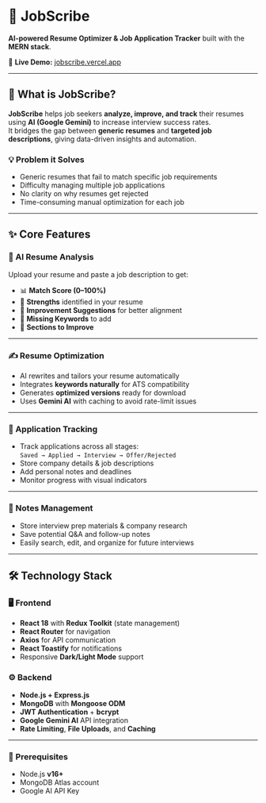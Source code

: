 

# 🎯 JobScribe

**AI-powered Resume Optimizer & Job Application Tracker** built with the **MERN stack**.

🔗 **Live Demo:** [jobscribe.vercel.app](https://jobscribe.vercel.app)

---

## 📖 What is JobScribe?

**JobScribe** helps job seekers **analyze, improve, and track** their resumes using **AI (Google Gemini)** to increase interview success rates.  
It bridges the gap between **generic resumes** and **targeted job descriptions**, giving data-driven insights and automation.

### 💡 Problem it Solves

- Generic resumes that fail to match specific job requirements  
- Difficulty managing multiple job applications  
- No clarity on why resumes get rejected  
- Time-consuming manual optimization for each job  

---

## ✨ Core Features

### 🤖 AI Resume Analysis
Upload your resume and paste a job description to get:

- 📊 **Match Score (0–100%)**
- 💪 **Strengths** identified in your resume
- 🧠 **Improvement Suggestions** for better alignment
- 🧩 **Missing Keywords** to add
- 📄 **Sections to Improve**

---

### ✍️ Resume Optimization

- AI rewrites and tailors your resume automatically  
- Integrates **keywords naturally** for ATS compatibility  
- Generates **optimized versions** ready for download  
- Uses **Gemini AI** with caching to avoid rate-limit issues  

---

### 💼 Application Tracking

- Track applications across all stages:  
  `Saved → Applied → Interview → Offer/Rejected`
- Store company details & job descriptions  
- Add personal notes and deadlines  
- Monitor progress with visual indicators  

---

### 📝 Notes Management

- Store interview prep materials & company research  
- Save potential Q&A and follow-up notes  
- Easily search, edit, and organize for future interviews  

---

## 🛠️ Technology Stack

### 🖥️ Frontend
- **React 18** with **Redux Toolkit** (state management)
- **React Router** for navigation
- **Axios** for API communication
- **React Toastify** for notifications
- Responsive **Dark/Light Mode** support

### ⚙️ Backend
- **Node.js + Express.js**
- **MongoDB** with **Mongoose ODM**
- **JWT Authentication** + **bcrypt**
- **Google Gemini AI** API integration
- **Rate Limiting**, **File Uploads**, and **Caching**

---


### 🧩 Prerequisites
- Node.js **v16+**
- MongoDB Atlas account
- Google AI API Key



